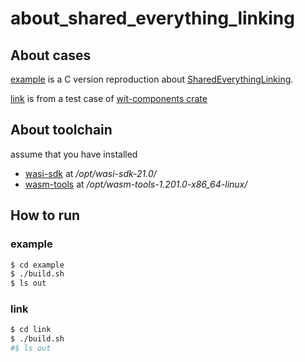 # about_shared_everything_linking

## About cases

[example](./example/) is a C version reproduction about [SharedEverythingLinking](https://github.com/WebAssembly/component-model/blob/main/design/mvp/examples/SharedEverythingDynamicLinking.md).

[link](./link) is from a test case of [wit-components crate](https://github.com/bytecodealliance/wasm-tools/tree/main/crates/wit-component/tests/components/link)

## About toolchain

assume that you have installed

- [wasi-sdk]() at _/opt/wasi-sdk-21.0/_
- [wasm-tools](https://github.com/bytecodealliance/wasm-tools) at _/opt/wasm-tools-1.201.0-x86_64-linux/_

## How to run

### example

```bash
$ cd example
$ ./build.sh
$ ls out
```

### link

```bash
$ cd link
$ ./build.sh
#$ ls out
```
